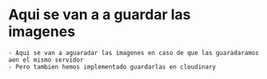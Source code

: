 # Aqui se van a a guardar las imagenes
```
- Aqui se van a aguaradar las imagenes en caso de que las guaradaramos aen el mismo servidor
- Pero tambien hemos implementado guardarlas en cloudinary
```

